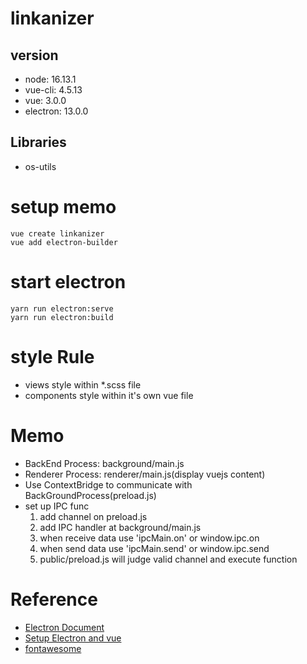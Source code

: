 # linkanizer

## version

- node: 16.13.1
- vue-cli: 4.5.13
- vue: 3.0.0
- electron: 13.0.0

## Libraries

- os-utils

# setup memo

```
vue create linkanizer
vue add electron-builder
```

# start electron

```
yarn run electron:serve
yarn run electron:build
```

# style Rule

- views style within \*.scss file
- components style within it's own vue file

# Memo

- BackEnd Process: background/main.js
- Renderer Process: renderer/main.js(display vuejs content)
- Use ContextBridge to communicate with BackGroundProcess(preload.js)
- set up IPC func
  1. add channel on preload.js
  2. add IPC handler at background/main.js
  3. when receive data use 'ipcMain.on' or window.ipc.on
  4. when send data use 'ipcMain.send' or window.ipc.send
  5. public/preload.js will judge valid channel and execute function

# Reference

- [Electron Document](https://www.electronjs.org/ja/docs/latest/api/app)
- [Setup Electron and vue](https://medium.com/swlh/how-to-safely-set-up-an-electron-app-with-vue-and-webpack-556fb491b83)
- [fontawesome](https://byceclorets.com/vue/font-awesome/)
